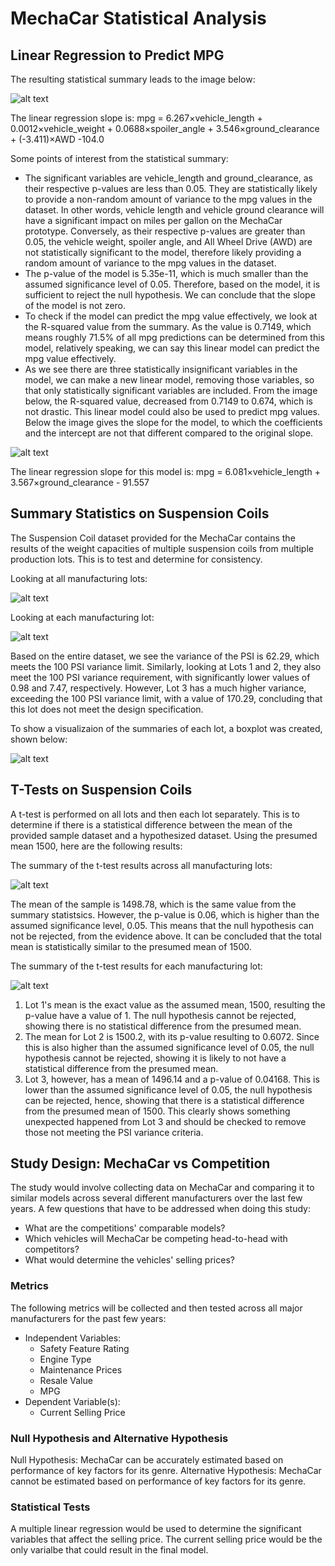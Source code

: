 # MechaCar Statistical Analysis

## Linear Regression to Predict MPG

The resulting statistical summary leads to the image below:

![alt text](https://github.com/viernesr/MechaCar_Statistical_Analysis/blob/main/Resources/images/linear_regression_summary.PNG?raw=true)


The linear regression slope is: mpg = 6.267×vehicle_length + 0.0012×vehicle_weight + 0.0688×spoiler_angle + 3.546×ground_clearance + (-3.411)×AWD -104.0

Some points of interest from the statistical summary:
* The significant variables are vehicle_length and ground_clearance, as their respective p-values are less than 0.05. They are statistically likely to provide a non-random amount of variance to the mpg values in the dataset. In other words, vehicle length and vehicle ground clearance will have a significant impact on miles per gallon on the MechaCar prototype. Conversely, as their respective p-values are greater than 0.05, the vehicle weight, spoiler angle, and All Wheel Drive (AWD) are not statistically significant to the model, therefore likely providing a random amount of variance to the mpg values in the dataset.
* The p-value of the model is 5.35e-11, which is much smaller than the assumed significance level of 0.05. Therefore, based on the model, it is sufficient to reject the null hypothesis. We can conclude that the slope of the model is not zero.
* To check if the model can predict the mpg value effectively, we look at the R-squared value from the summary. As the value is 0.7149, which means roughly 71.5% of all mpg predictions can be determined from this model, relatively speaking, we can say this linear model can predict the mpg value effectively.
* As we see there are three statistically insignificant variables in the model, we can make a new linear model, removing those variables, so that only statistically significant variables are included. From the image below, the R-squared value, decreased from 0.7149 to 0.674, which is not drastic. This linear model could also be used to predict mpg values. Below the image gives the slope for the model, to which the coefficients and the intercept are not that different compared to the original slope.

![alt text](https://github.com/viernesr/MechaCar_Statistical_Analysis/blob/main/Resources/images/linear_regression_significant_summary.PNG?raw=true)

The linear regression slope for this model is: mpg = 6.081×vehicle_length + 3.567×ground_clearance - 91.557

## Summary Statistics on Suspension Coils

The Suspension Coil dataset provided for the MechaCar contains the results of the weight capacities of multiple suspension coils from multiple production lots. This is to test and determine for consistency.

Looking at all manufacturing lots:

![alt text](https://github.com/viernesr/MechaCar_Statistical_Analysis/blob/main/Resources/images/total_summary.PNG?raw=true)

Looking at each manufacturing lot:

![alt text](https://github.com/viernesr/MechaCar_Statistical_Analysis/blob/main/Resources/images/lot_summary.PNG?raw=true)

Based on the entire dataset, we see the variance of the PSI is 62.29, which meets the 100 PSI variance limit. Similarly, looking at Lots 1 and 2, they also meet the 100 PSI variance requirement, with significantly lower values of 0.98 and 7.47, respectively. However, Lot 3 has a much higher variance, exceeding the 100 PSI variance limit, with a value of 170.29, concluding that this lot does not meet the design specification.

To show a visualizaion of the summaries of each lot, a boxplot was created, shown below:

![alt text](https://github.com/viernesr/MechaCar_Statistical_Analysis/blob/main/Resources/images/boxplot_lot.PNG?raw=true)

## T-Tests on Suspension Coils

A t-test is performed on all lots and then each lot separately. This is to determine if there is a statistical difference between the mean of the provided sample dataset and a hypothesized dataset. Using the presumed mean 1500, here are the following results:

The summary of the t-test results across all manufacturing lots:

![alt text](https://github.com/viernesr/MechaCar_Statistical_Analysis/blob/main/Resources/images/t-test_total.PNG?raw=true)

The mean of the sample is 1498.78, which is the same value from the summary statistsics. However, the p-value is 0.06, which is higher than the assumed significance level, 0.05. This means that the null hypothesis can not be rejected, from the evidence above. It can be concluded that the total mean is statistically similar to the presumed mean of 1500.

The summary of the t-test results for each manufacturing lot:

![alt text](https://github.com/viernesr/MechaCar_Statistical_Analysis/blob/main/Resources/images/t-test_lot.PNG?raw=true)

1. Lot 1's mean is the exact value as the assumed mean, 1500, resulting the p-value have a value of 1. The null hypothesis cannot be rejected, showing there is no statistical difference from the presumed mean.
2. The mean for Lot 2 is 1500.2, with its p-value resulting to 0.6072. Since this is also higher than the assumed significance level of 0.05, the null hypothesis cannot be rejected, showing it is likely to not have a statistical difference from the presumed mean.
3. Lot 3, however, has a mean of 1496.14 and a p-value of 0.04168. This is lower than the assumed significance level of 0.05, the null hypothesis can be rejected, hence, showing that there is a statistical difference from the presumed mean of 1500. This clearly shows something unexpected happened from Lot 3 and should be checked to remove those not meeting the PSI variance criteria.

## Study Design: MechaCar vs Competition

The study would involve collecting data on MechaCar and comparing it to similar models across several different manufacturers over the last few years. A few questions that have to be addressed when doing this study:

* What are the competitions' comparable models?
* Which vehicles will MechaCar be competing head-to-head with competitors?
* What would determine the vehicles' selling prices?

### Metrics

The following metrics will be collected and then tested across all major manufacturers for the past few years:

* Independent Variables:
  * Safety Feature Rating
  * Engine Type
  * Maintenance Prices
  * Resale Value
  * MPG
* Dependent Variable(s):
  * Current Selling Price

### Null Hypothesis and Alternative Hypothesis

Null Hypothesis: MechaCar can be accurately estimated based on performance of key factors for its genre.
Alternative Hypothesis: MechaCar cannot be estimated based on performance of key factors for its genre.

### Statistical Tests

A multiple linear regression would be used to determine the significant variables that affect the selling price. The current selling price would be the only varialbe that could result in the final model.

